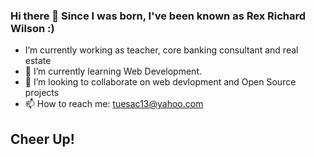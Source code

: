 ### Hi there 👋 Since I was born, I've been known as Rex Richard Wilson :)

-  I’m currently working as teacher, core banking consultant and real estate
- 🌱 I’m currently learning Web Development.
- 👯 I’m looking to collaborate on web devlopment and Open Source projects
- 📫 How to reach me: tuesac13@yahoo.com

## Cheer Up!
